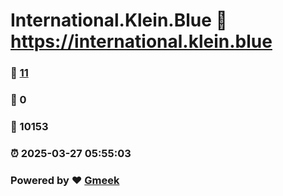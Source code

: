 # International.Klein.Blue :link: https://international.klein.blue 
### :page_facing_up: [11](https://international.klein.blue/tag.html) 
### :speech_balloon: 0 
### :hibiscus: 10153 
### :alarm_clock: 2025-03-27 05:55:03 
### Powered by :heart: [Gmeek](https://github.com/Meekdai/Gmeek)
